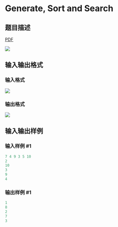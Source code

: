 # Generate, Sort and Search

## 题目描述

[problemUrl]: https://uva.onlinejudge.org/index.php?option=com_onlinejudge&Itemid=8&category=871&page=show_problem&problem=5045

[PDF](https://uva.onlinejudge.org/external/131/p13134.pdf)

![](https://cdn.luogu.com.cn/upload/vjudge_pic/UVA13134/e20773ebd5ea17c23eadbc29376dbb413db2a1a6.png)

## 输入输出格式

### 输入格式

![](https://cdn.luogu.com.cn/upload/vjudge_pic/UVA13134/3f2a10c8802ef4474220296d0b3bac13c08c4435.png)

### 输出格式

![](https://cdn.luogu.com.cn/upload/vjudge_pic/UVA13134/3e15fc50313fddf4cf1779ccf9218b00b79b8828.png)

## 输入输出样例

### 输入样例 #1

```cpp
7 4 9 3 5 10
2
10
3
9
4
```


### 输出样例 #1

```cpp
1
8
2
7
3
```


